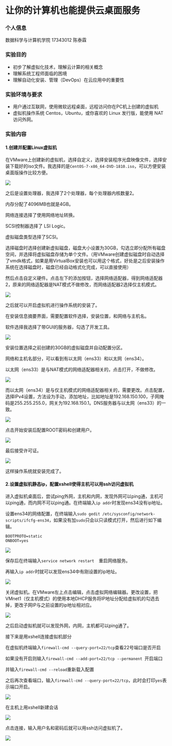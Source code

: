 # 让你的计算机也能提供云桌面服务

### 个人信息

数据科学与计算机学院 17343012 陈泰霖

### 实验目的

- 初步了解虚拟化技术，理解云计算的相关概念
- 理解系统工程师面临的困境
- 理解自动化安装、管理（DevOps）在云应用中的重要性

### 实验环境与要求

- 用户通过互联网，使用微软远程桌面，远程访问你在PC机上创建的虚拟机
- 虚拟机操作系统 Centos，Ubuntu，或你喜欢的 Linux 发行版，能使用 NAT 访问外网。

### 实验内容

#### 1.创建并配置Linux虚拟机

​	在VMware上创建新的虚拟机，选择自定义，选择安装程序光盘映像文件，选择安装下载好的iso文件。我选择的是`CentOS-7-x86_64-DVD-1810.iso`，可以方便安装桌面版操作比较方便。

![](./photos/捕获12.PNG)

之后是设置处理器，我选择了2个处理器，每个处理器内核数量2。

内存分配了4096MB也就是4GB。

网络连接选择了使用网络地址转换。

SCSI控制器选择了 LSI Logic。

虚拟磁盘类型选择了SCSI。

选择磁盘时选择创建新虚拟磁盘，磁盘大小设置为30GB，勾选立即分配所有磁盘空间，并选择将虚拟磁盘存储为单个文件。（用VMware创建虚拟磁盘时自动选择了vmdk格式，如果是用VirtualBox安装也可以用这个格式，好处是之后安装操作系统在选择磁盘时，磁盘已经自动格式化完成，可以直接使用）

然后点击自定义硬件。点击左下的添加按钮，选择网络适配器，得到网络适配器2，原来的网络适配器是NAT模式不做修改，而网络适配器2选择仅主机模式。

![](./photos/捕获14.PNG)

之后就可以开启虚拟机进行操作系统的安装了。

在安装信息摘要界面，需要配置软件选择，安装位置，和网络与主机名。

软件选择我选择了带GUI的服务器，勾选了开发工具。

![](./photos/捕获3.PNG)

安装位置选择之前创建的30GB的虚拟磁盘并自动配置分区。

网络和主机名部分，可以看到有以太网（ens33）和以太网（ens34）。

以太网（ens33）是与NAT模式的网络适配器相关的，点击打开，不做修改。

![](./photos/捕获.PNG)

而以太网（ens34）是与仅主机模式的网络适配器相关的，需要更改。点击配置，选择IPv4设置，方法设为手动，添加地址，比如地址是192.168.150.100，子网掩码是255.255.255.0，网关为192.168.150.1。DNS服务器与以太网（ens33）的一致。

![](./photos/捕获2.PNG)

点击开始安装后配置ROOT密码和创建用户。

![](./photos/捕获5.PNG)

最后接受许可证。

![](./photos/捕获6.PNG)

这样操作系统就安装完成了。

#### 2.设置虚拟机静态ip，配置xshell使得主机可以用ssh访问虚拟机

进入虚拟机桌面后，尝试ping外网，主机和内网，发现外网可以ping通，主机可以ping通，而内网不可以ping通。在终端输入`ip addr`时发现ens34没有ip地址。

设置ens34的网络配置，在终端输入`sudo gedit /etc/sysconfig/network-scripts/ifcfg-ens34`，如果没有加`sudo`只会以只读模式打开，然后进行如下编辑。

```
BOOTPROTO=static 
ONBOOT=yes
```

![](./photos/捕获8.PNG)

保存后在终端输入`service network restart  `重启网络服务。

再输入`ip addr`时就可以发现ens34中有刚设置的ip地址。

![](./photos/捕获9.PNG)

关闭虚拟机。在VMware左上点击编辑，点击虚拟网络编辑器。更改设置，把VMnet1（仅主机模式）的使用本地DHCP服务将IP地址分配给虚拟机的勾选去掉，更改子网IP与之前设置的ip地址相对应。

![](./photos/捕获16.PNG)

之后启动虚拟机就可以发现外网，内网，主机都可以ping通了。

接下来是用xshell连接虚拟机部分

在虚拟机终端输入`firewall-cmd --query-port=22/tcp`查看22号端口是否开启

如果没有开启则输入`firewall-cmd --add-port=22/tcp --permanent `开启端口

并输入`firewall-cmd --reload`重新载入配置

之后再次查看端口，输入`firewall-cmd --query-port=22/tcp`，此时会打印`yes`表示端口开启。

![](./photos/捕获10.PNG)

在主机上用xshell新建会话

![](./photos/捕获17.PNG)

点击连接，输入用户名和密码后就可以用ssh访问虚拟机了。

![](./photos/捕获18.PNG)

